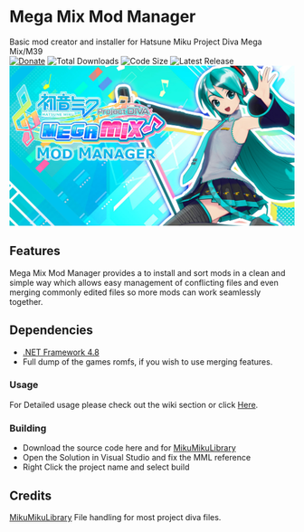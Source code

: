 # Mega Mix Mod Manager
Basic mod creator and installer for Hatsune Miku Project Diva Mega Mix/M39  
[![Donate](https://img.shields.io/badge/Donate-PayPal-green.svg)](https://www.paypal.com/donate?hosted_button_id=7LVCJCM9LNQ2W)
![Total Downloads](https://img.shields.io/github/downloads/VelouriasMoon/Mega-Mix-Mod-Manager/total 'Total Downloads')
![Code Size](https://img.shields.io/github/languages/code-size/VelouriasMoon/Mega-Mix-Mod-Manager 'Total Code Size')
![Latest Release](https://img.shields.io/github/v/tag/VelouriasMoon/Mega-Mix-Mod-Manager 'Latest Release')  
![UI](Preview%20Images/Logo.png)

## Features
Mega Mix Mod Manager provides a to install and sort mods in a clean and simple way which allows easy management of conflicting files and even merging commonly edited files so more mods can work seamlessly together.

## Dependencies
- [.NET Framework 4.8](https://dotnet.microsoft.com/download/dotnet-framework)  
- Full dump of the games romfs, if you wish to use merging features.

### Usage
For Detailed usage please check out the wiki section or click [Here](https://github.com/VelouriasMoon/Mega-Mix-Mod-Manager/wiki).

### Building
- Download the source code here and for [MikuMikuLibrary](https://github.com/blueskythlikesclouds/MikuMikuLibrary)
- Open the Solution in Visual Studio and fix the MML reference
- Right Click the project name and select build 

## Credits
[MikuMikuLibrary](https://github.com/blueskythlikesclouds/MikuMikuLibrary) File handling for most project diva files.
